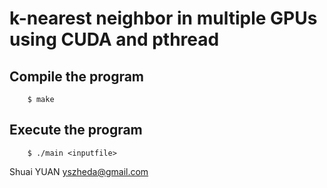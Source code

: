 # k-nearest neighbor in multiple GPUs using CUDA and pthread
## Compile the program
```shell
	$ make
```
## Execute the program
```shell
	$ ./main <inputfile>
```

Shuai YUAN <yszheda@gmail.com>
